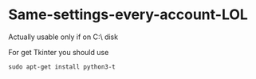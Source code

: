 # Same-settings-every-account-LOL

Actually usable only if on C:\ disk 

For get Tkinter you should use 

```
sudo apt-get install python3-t
```
